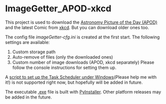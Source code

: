# ImageGetter_APOD-xkcd

This project is used to download the [Astronomy Picture of the Day (APOD)](https://apod.nasa.gov/) and the latest Comic from [xkcd](https://xkcd.com/). But you can download older ones too.

The config file *imageGetter-cfg.ini* is created at the first start. The following settings are available:
1. Custom storage path
2. Auto-remove of files (only the downloaded ones)
3. Custom number of image downloads (APOD, xkcd separately)
Please follow the console instructions for setting them up.

A [script to set up the Task Scheduler under Windows](https://github.com/1amn0body/ImageGetter_APOD-xkcd/blob/master/TaskSchedulerSetup.bat)(Please help me with it!) is not supported right now, but hopefully will be added in future.

The executable [.exe](https://github.com/1amn0body/imageGetter_APOD-xkcdComic/blob/master/dist/runImageGetter.exe) file is built with [PyInstaller](https://www.pyinstaller.org/).
Other platform releases may be added in the future.
